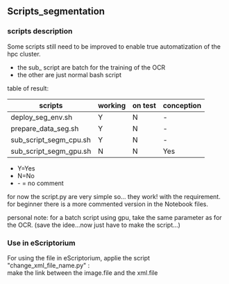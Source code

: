 ## Scripts_segmentation

### scripts description 

Some scripts still need to be improved to enable true automatization of the hpc cluster. 
* the sub_ script are batch for the training of the OCR
* the other are just normal bash script 


table of result: 

| scripts                      | working | on test | conception |
|------------------------------|---------|---------|------------|
| deploy_seg_env.sh            |Y        | N       |-           |
| prepare_data_seg.sh          |Y        | N       |-           |
| sub_script_segm_cpu.sh       |Y        | N       |-           |
| sub_script_segm_gpu.sh       |N        | N       |Yes         |

* Y=Yes
* N=No
* \- = no comment

for now the script.py are very simple so... they work! with the requirement.
for beginner there is a more commented version in the Notebook files.

personal note: for a batch script using gpu, take the same parameter as for the OCR. (save the idee...now just have to make the script...) 
### Use in eScriptorium
For using the file in eScriptorium, applie the script "change_xml_file_name.py" : \
make the link between the image.file and the xml.file
